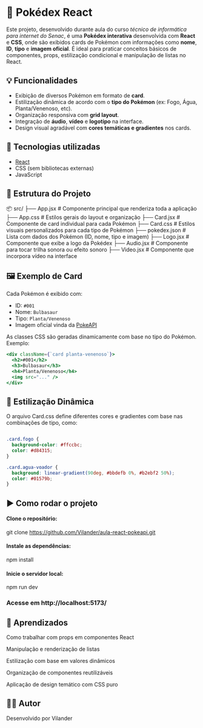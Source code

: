 # 📘 Pokédex React

Este projeto, desenvolvido durante aula do curso *técnico de informática para internet do Senac*, é uma **Pokédex interativa** desenvolvida com **React** e **CSS**, onde são exibidos cards de Pokémon com informações como **nome**, **ID**, **tipo** e **imagem oficial**. É ideal para praticar conceitos básicos de componentes, props, estilização condicional e manipulação de listas no React.

## 💡 Funcionalidades

- Exibição de diversos Pokémon em formato de **card**.
- Estilização dinâmica de acordo com o **tipo do Pokémon** (ex: Fogo, Água, Planta/Venenoso, etc).
- Organização responsiva com **grid layout**.
- Integração de **áudio**, **vídeo** e **logotipo** na interface.
- Design visual agradável com **cores temáticas e gradientes** nos cards.

## 🧱 Tecnologias utilizadas

- [React](https://reactjs.org/)
- CSS (sem bibliotecas externas)
- JavaScript

## 📁 Estrutura do Projeto

📦 src/
├── App.jsx # Componente principal que renderiza toda a aplicação
├── App.css # Estilos gerais do layout e organização
├── Card.jsx # Componente de card individual para cada Pokémon
├── Card.css # Estilos visuais personalizados para cada tipo de Pokémon
├── pokedex.json # Lista com dados dos Pokémon (ID, nome, tipo e imagem)
├── Logo.jsx # Componente que exibe a logo da Pokédex
├── Audio.jsx # Componente para tocar trilha sonora ou efeito sonoro
├── Video.jsx # Componente que incorpora vídeo na interface


## 🖼️ Exemplo de Card

Cada Pokémon é exibido com:
- ID: `#001`
- Nome: `Bulbasaur`
- Tipo: `Planta/Venenoso`
- Imagem oficial vinda da [PokeAPI](https://pokeapi.co/)

As classes CSS são geradas dinamicamente com base no tipo do Pokémon. Exemplo:
```jsx
<div className={`card planta-venenoso`}>
  <h2>#001</h2>
  <h3>Bulbasaur</h3>
  <h4>Planta/Venenoso</h4>
  <img src="..." />
</div> 
```

## 🎨 Estilização Dinâmica
O arquivo Card.css define diferentes cores e gradientes com base nas combinações de tipo, como:

```css

.card.fogo {
  background-color: #ffccbc;
  color: #d84315;
}

.card.agua-voador {
  background: linear-gradient(90deg, #bbdefb 0%, #b2ebf2 50%);
  color: #01579b;
}
```

## ▶️ Como rodar o projeto
#### Clone o repositório:

git clone https://github.com/Vilander/aula-react-pokeapi.git

#### Instale as dependências:

npm install

#### Inicie o servidor local:


npm run dev

### Acesse em http://localhost:5173/

## 🧠 Aprendizados
Como trabalhar com props em componentes React

Manipulação e renderização de listas

Estilização com base em valores dinâmicos

Organização de componentes reutilizáveis

Aplicação de design temático com CSS puro



## 🧑‍💻 Autor

Desenvolvido por Vilander
